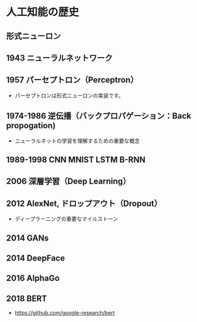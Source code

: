# 人工知能の歴史

## 形式ニューロン

## 1943 ニューラルネットワーク

## 1957 パーセプトロン（Perceptron）

* パーセプトロンは形式ニューロンの実装です。

## 1974-1986 逆伝播（バックプロパゲーション：Back propogation)

* ニューラルネットの学習を理解するための重要な概念

## 1989-1998 CNN MNIST LSTM B-RNN

## 2006 深層学習（Deep Learning）

## 2012 AlexNet, ドロップアウト（Dropout）

* ディープラーニングの重要なマイルストーン

## 2014 GANs

## 2014 DeepFace

## 2016 AlphaGo

## 2018 BERT 

* https://github.com/google-research/bert
